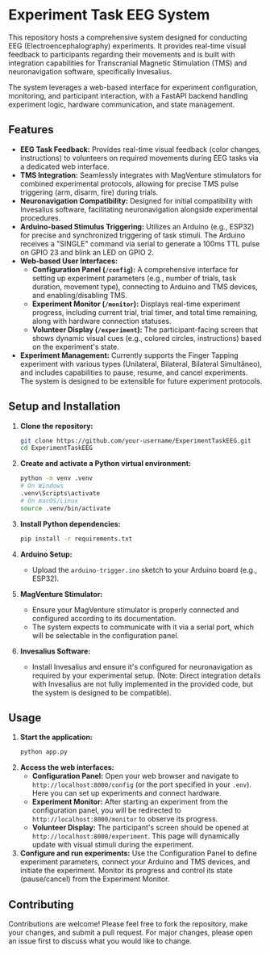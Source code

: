 # Experiment Task EEG System

This repository hosts a comprehensive system designed for conducting EEG (Electroencephalography) experiments. It provides real-time visual feedback to participants regarding their movements and is built with integration capabilities for Transcranial Magnetic Stimulation (TMS) and neuronavigation software, specifically Invesalius.

The system leverages a web-based interface for experiment configuration, monitoring, and participant interaction, with a FastAPI backend handling experiment logic, hardware communication, and state management.

## Features

*   **EEG Task Feedback:** Provides real-time visual feedback (color changes, instructions) to volunteers on required movements during EEG tasks via a dedicated web interface.
*   **TMS Integration:** Seamlessly integrates with MagVenture stimulators for combined experimental protocols, allowing for precise TMS pulse triggering (arm, disarm, fire) during trials.
*   **Neuronavigation Compatibility:** Designed for initial compatibility with Invesalius software, facilitating neuronavigation alongside experimental procedures.
*   **Arduino-based Stimulus Triggering:** Utilizes an Arduino (e.g., ESP32) for precise and synchronized triggering of task stimuli. The Arduino receives a "SINGLE" command via serial to generate a 100ms TTL pulse on GPIO 23 and blink an LED on GPIO 2.
*   **Web-based User Interfaces:**
    *   **Configuration Panel (`/config`):** A comprehensive interface for setting up experiment parameters (e.g., number of trials, task duration, movement type), connecting to Arduino and TMS devices, and enabling/disabling TMS.
    *   **Experiment Monitor (`/monitor`):** Displays real-time experiment progress, including current trial, trial timer, and total time remaining, along with hardware connection statuses.
    *   **Volunteer Display (`/experiment`):** The participant-facing screen that shows dynamic visual cues (e.g., colored circles, instructions) based on the experiment's state.
*   **Experiment Management:** Currently supports the Finger Tapping experiment with various types (Unilateral, Bilateral, Bilateral Simultâneo), and includes capabilities to pause, resume, and cancel experiments. The system is designed to be extensible for future experiment protocols.


## Setup and Installation

1.  **Clone the repository:**
    ```bash
    git clone https://github.com/your-username/ExperimentTaskEEG.git
    cd ExperimentTaskEEG
    ```
2.  **Create and activate a Python virtual environment:**
    ```bash
    python -m venv .venv
    # On Windows
    .venv\Scripts\activate
    # On macOS/Linux
    source .venv/bin/activate
    ```
3.  **Install Python dependencies:**
    ```bash
    pip install -r requirements.txt
    ```

5.  **Arduino Setup:**
    *   Upload the `arduino-trigger.ino` sketch to your Arduino board (e.g., ESP32).
6.  **MagVenture Stimulator:**
    *   Ensure your MagVenture stimulator is properly connected and configured according to its documentation.
    *   The system expects to communicate with it via a serial port, which will be selectable in the configuration panel.
7.  **Invesalius Software:**
    *   Install Invesalius and ensure it's configured for neuronavigation as required by your experimental setup. (Note: Direct integration details with Invesalius are not fully implemented in the provided code, but the system is designed to be compatible).

## Usage

1.  **Start the application:**
    ```bash
    python app.py
    ```
2.  **Access the web interfaces:**
    *   **Configuration Panel:** Open your web browser and navigate to `http://localhost:8000/config` (or the port specified in your `.env`). Here you can set up experiments and connect hardware.
    *   **Experiment Monitor:** After starting an experiment from the configuration panel, you will be redirected to `http://localhost:8000/monitor` to observe its progress.
    *   **Volunteer Display:** The participant's screen should be opened at `http://localhost:8000/experiment`. This page will dynamically update with visual stimuli during the experiment.
3.  **Configure and run experiments:** Use the Configuration Panel to define experiment parameters, connect your Arduino and TMS devices, and initiate the experiment. Monitor its progress and control its state (pause/cancel) from the Experiment Monitor.

## Contributing

Contributions are welcome! Please feel free to fork the repository, make your changes, and submit a pull request. For major changes, please open an issue first to discuss what you would like to change.